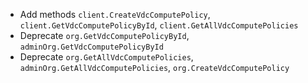 * Add methods `client.CreateVdcComputePolicy`, `client.GetVdcComputePolicyById`, `client.GetAllVdcComputePolicies`
* Deprecate `org.GetVdcComputePolicyById`, `adminOrg.GetVdcComputePolicyById`
* Deprecate `org.GetAllVdcComputePolicies`, `adminOrg.GetAllVdcComputePolicies`, `org.CreateVdcComputePolicy`

